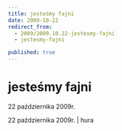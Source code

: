 ```yaml
---
title: jesteśmy fajni
date: 2009-10-22
redirect_from: 
  - 2009/2009.10.22-jestesmy-fajni
  - jestesmy-fajni

published: true
---
```




# jesteśmy fajni

<time>22 października 2009r.</time>

22 października 2009r. | 
hura
&nbsp;


<!--CONTENT FROM OLD SERVER (jos before 2013): 22 października 2009r. | 
hura
&nbsp;

-->

<!--{{json:{"created_date":"2009-10-22 19:05:09","publish_down":"0000-00-00 00:00:00","id":"789"}}}-->